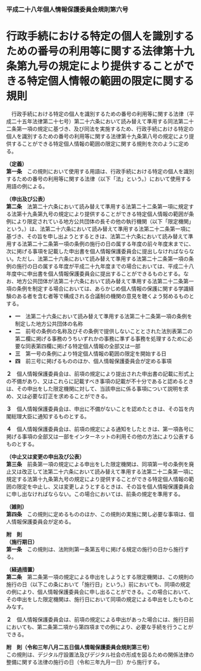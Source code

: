 ### 平成二十八年個人情報保護委員会規則第六号  
# 行政手続における特定の個人を識別するための番号の利用等に関する法律第十九条第九号の規定により提供することができる特定個人情報の範囲の限定に関する規則  
　行政手続における特定の個人を識別するための番号の利用等に関する法律（平成二十五年法律第二十七号）第二十六条において読み替えて準用する同法第二十二条第一項の規定に基づき、及び同法を実施するため、行政手続における特定の個人を識別するための番号の利用等に関する法律第十九条第八号の規定により提供することができる特定個人情報の範囲の限定に関する規則を次のように定める。  
  
**（定義）**  
**第一条**　この規則において使用する用語は、行政手続における特定の個人を識別するための番号の利用等に関する法律（以下「法」という。）において使用する用語の例による。  
  
**（申出及び公表）**  
**第二条**　法第二十六条において読み替えて準用する法第二十二条第一項に規定する法第十九条第九号の規定により提供することができる特定個人情報の範囲が条例により限定されている地方公共団体の長その他の執行機関（以下「限定機関」という。）は、法第二十六条において読み替えて準用する法第二十二条第一項に基づき、その旨を申し出ようとするときは、法第二十六条において読み替えて準用する法第二十二条第一項の条例の施行の日の属する年度の前々年度末までに、次に掲げる事項を記載した申出書を個人情報保護委員会に提出しなければならない。ただし、法第二十六条において読み替えて準用する法第二十二条第一項の条例の施行の日の属する年度が平成二十九年度までの場合においては、平成二十八年度中に申出書を個人情報保護委員会に提出することができるものとする。なお、地方公共団体が法第二十六条において読み替えて準用する法第二十二条第一項の条例を制定する場合においては、あらかじめ個人情報の保護に関する学識経験のある者を含む者等で構成される合議制の機関の意見を聴くよう努めるものとする。  
* **一**　法第二十六条において読み替えて準用する法第二十二条第一項の条例を制定した地方公共団体の名称  
* **二**　前号の条例の名称及びその条例で提供しないこととされた法別表第二の第二欄に掲げる事務のうちいずれかの事務に準ずる事務を処理するために必要な同表第四欄に掲げる特定個人情報の全部又は一部  
* **三**　第一号の条例により特定個人情報の範囲の限定を開始する日  
* **四**　前三号に掲げるもののほか、個人情報保護委員会が定める事項  
  
**２**　個人情報保護委員会は、前項の規定により提出された申出書の記載に形式上の不備があり、又はこれらに記載すべき事項の記載が不十分であると認めるときは、その申出をした限定機関に対して、当該申出に係る事項について説明を求め、又は必要な訂正を求めることができる。  
  
**３**　個人情報保護委員会は、申出に不備がないことを認めたときは、その旨を内閣総理大臣に通知するものとする。  
  
**４**　個人情報保護委員会は、前項の規定による通知をしたときは、第一項各号に掲げる事項の全部又は一部をインターネットの利用その他の方法により公表するものとする。  
  
**（中止又は変更の申出及び公表）**  
**第三条**　前条第一項の規定による申出をした限定機関は、同項第一号の条例を廃止又は改正して法第二十六条において読み替えて準用する法第二十二条第一項に規定する法第十九条第九号の規定により提供することができる特定個人情報の範囲の限定を中止し、又は変更しようとするときは、その旨を個人情報保護委員会に申し出なければならない。この場合においては、前条の規定を準用する。  
  
**（雑則）**  
**第四条**　この規則に定めるもののほか、この規則の実施に関し必要な事項は、個人情報保護委員会が定める。  
  
**附　則**  
**（施行期日）**  
**第一条**　この規則は、法附則第一条第五号に掲げる規定の施行の日から施行する。  
  
**（経過措置）**  
**第二条**　第二条第一項の規定による申出をしようとする限定機関は、この規則の施行の日（以下この条において「施行日」という。）前においても、同項の規定の例により、個人情報保護委員会に申し出ることができる。この場合において、その申出をした限定機関は、施行日において同項の規定による申出をしたものとみなす。  
  
**２**　個人情報保護委員会は、前項の規定による申出があった場合には、施行日前においても、第二条第二項から第四項までの例により、必要な手続を行うことができる。  
  
**附　則（令和三年八月二五日個人情報保護委員会規則第三号）**  
この規則は、デジタル庁設置法及びデジタル社会の形成を図るための関係法律の整備に関する法律の施行の日（令和三年九月一日）から施行する。  
  
